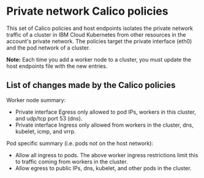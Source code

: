 # Private network Calico policies

This set of Calico policies and host endpoints isolates the private network traffic of a cluster in IBM Cloud Kubernetes from other resources in the account's private network. The policies target the private interface (eth0) and the pod network of a cluster.

**Note:** Each time you add a worker node to a cluster, you must update the host endpoints file with the new entries.

## List of changes made by the Calico policies

Worker node summary:
 - Private interface Egress only allowed to pod IPs, workers in this cluster, and udp/tcp port 53 (dns).
 - Private interface Ingress only allowed from workers in the cluster, dns, kubelet, icmp, and vrrp.

Pod specific summary (i.e. pods not on the host network):
 - Allow all ingress to pods. The above worker ingress restrictions limit this to traffic coming from workers in the cluster.
 - Allow egress to public IPs, dns, kubelet, and other pods in the cluster.